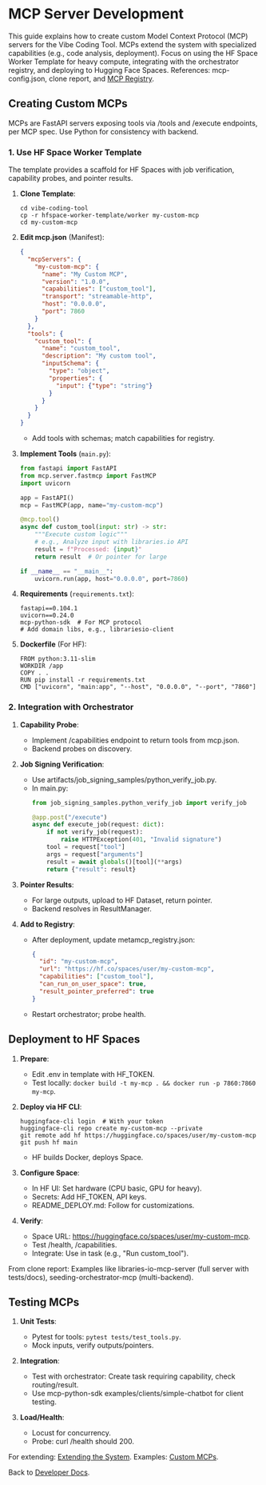 # MCP Server Development

This guide explains how to create custom Model Context Protocol (MCP) servers for the Vibe Coding Tool. MCPs extend the system with specialized capabilities (e.g., code analysis, deployment). Focus on using the HF Space Worker Template for heavy compute, integrating with the orchestrator registry, and deploying to Hugging Face Spaces. References: mcp-config.json, clone report, and [MCP Registry](../architecture/mcp-registry.md).

## Creating Custom MCPs

MCPs are FastAPI servers exposing tools via /tools and /execute endpoints, per MCP spec. Use Python for consistency with backend.

### 1. Use HF Space Worker Template

The template provides a scaffold for HF Spaces with job verification, capability probes, and pointer results.

1. **Clone Template**:
   ```
   cd vibe-coding-tool
   cp -r hfspace-worker-template/worker my-custom-mcp
   cd my-custom-mcp
   ```

2. **Edit mcp.json** (Manifest):
   ```json
   {
     "mcpServers": {
       "my-custom-mcp": {
         "name": "My Custom MCP",
         "version": "1.0.0",
         "capabilities": ["custom_tool"],
         "transport": "streamable-http",
         "host": "0.0.0.0",
         "port": 7860
       }
     },
     "tools": {
       "custom_tool": {
         "name": "custom_tool",
         "description": "My custom tool",
         "inputSchema": {
           "type": "object",
           "properties": {
             "input": {"type": "string"}
           }
         }
       }
     }
   }
   ```
   - Add tools with schemas; match capabilities for registry.

3. **Implement Tools** (`main.py`):
   ```python
   from fastapi import FastAPI
   from mcp.server.fastmcp import FastMCP
   import uvicorn

   app = FastAPI()
   mcp = FastMCP(app, name="my-custom-mcp")

   @mcp.tool()
   async def custom_tool(input: str) -> str:
       """Execute custom logic"""
       # e.g., Analyze input with libraries.io API
       result = f"Processed: {input}"
       return result  # Or pointer for large

   if __name__ == "__main__":
       uvicorn.run(app, host="0.0.0.0", port=7860)
   ```

4. **Requirements** (`requirements.txt`):
   ```
   fastapi==0.104.1
   uvicorn==0.24.0
   mcp-python-sdk  # For MCP protocol
   # Add domain libs, e.g., librariesio-client
   ```

5. **Dockerfile** (For HF):
   ```
   FROM python:3.11-slim
   WORKDIR /app
   COPY . .
   RUN pip install -r requirements.txt
   CMD ["uvicorn", "main:app", "--host", "0.0.0.0", "--port", "7860"]
   ```

### 2. Integration with Orchestrator

1. **Capability Probe**:
   - Implement /capabilities endpoint to return tools from mcp.json.
   - Backend probes on discovery.

2. **Job Signing Verification**:
   - Use artifacts/job_signing_samples/python_verify_job.py.
   - In main.py:
     ```python
     from job_signing_samples.python_verify_job import verify_job

     @app.post("/execute")
     async def execute_job(request: dict):
         if not verify_job(request):
             raise HTTPException(401, "Invalid signature")
         tool = request["tool"]
         args = request["arguments"]
         result = await globals()[tool](**args)
         return {"result": result}
     ```

3. **Pointer Results**:
   - For large outputs, upload to HF Dataset, return pointer.
   - Backend resolves in ResultManager.

4. **Add to Registry**:
   - After deployment, update metamcp_registry.json:
     ```json
     {
       "id": "my-custom-mcp",
       "url": "https://hf.co/spaces/user/my-custom-mcp",
       "capabilities": ["custom_tool"],
       "can_run_on_user_space": true,
       "result_pointer_preferred": true
     }
     ```
   - Restart orchestrator; probe health.

## Deployment to HF Spaces

1. **Prepare**:
   - Edit .env in template with HF_TOKEN.
   - Test locally: `docker build -t my-mcp . && docker run -p 7860:7860 my-mcp`.

2. **Deploy via HF CLI**:
   ```
   huggingface-cli login  # With your token
   huggingface-cli repo create my-custom-mcp --private
   git remote add hf https://huggingface.co/spaces/user/my-custom-mcp
   git push hf main
   ```
   - HF builds Docker, deploys Space.

3. **Configure Space**:
   - In HF UI: Set hardware (CPU basic, GPU for heavy).
   - Secrets: Add HF_TOKEN, API keys.
   - README_DEPLOY.md: Follow for customizations.

4. **Verify**:
   - Space URL: https://huggingface.co/spaces/user/my-custom-mcp.
   - Test /health, /capabilities.
   - Integrate: Use in task (e.g., "Run custom_tool").

From clone report: Examples like libraries-io-mcp-server (full server with tests/docs), seeding-orchestrator-mcp (multi-backend).

## Testing MCPs

1. **Unit Tests**:
   - Pytest for tools: `pytest tests/test_tools.py`.
   - Mock inputs, verify outputs/pointers.

2. **Integration**:
   - Test with orchestrator: Create task requiring capability, check routing/result.
   - Use mcp-python-sdk examples/clients/simple-chatbot for client testing.

3. **Load/Health**:
   - Locust for concurrency.
   - Probe: curl /health should 200.

For extending: [Extending the System](extending.md). Examples: [Custom MCPs](../mcps/custom-mcps.md).

Back to [Developer Docs](index.md).